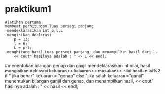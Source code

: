 # praktikum1


	#latihan pertama
	membuat perhitungan luas persegi panjang
	-mendeklarasikan int p,l,L
	-mengisikan deklarasi 
		p = 13;
		l = 6;
		L = p*l;
	-menghitung hasil Luas persegi panjang, dan menampilkan hasil dari L.
		<< cout" hasilnya adalah : " << L << endl;

#menentukan bilangan genap dan ganjil
	mendeklarasikan int nilai, hasil
	mengisikan deklarasi
		keluaran<<
		keluaran<<
		masukan>> nilai
		hasil=nilai%2
		if " jika benar"
		keluaran = "genap"
		else "jika salah
		keluaran ="ganjil"
	menentukan bilangan ganjil dan genap, dan menampilkan hasil,
	<< cout" hasilnya adalah : " << hasil << endl;
		
	

